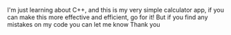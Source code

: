I'm just learning about C++, and this is my very simple calculator app, if you can make this more effective and efficient, go for it!
But if you find any mistakes on my code you can let me know
Thank you
